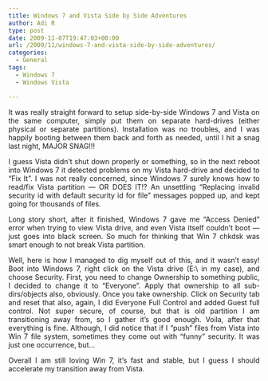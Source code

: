 ```yaml
---
title: Windows 7 and Vista Side by Side Adventures
author: Adi R
type: post
date: 2009-11-07T19:47:03+00:00
url: /2009/11/windows-7-and-vista-side-by-side-adventures/
categories:
  - General
tags:
  - Windows 7
  - Windows Vista

---
```

<p align="justify">
  It was really straight forward to setup side-by-side Windows 7 and Vista on the same computer, simply put them on separate hard-drives (either physical or separate partitions). Installation was no troubles, and I was happily booting between them back and forth as needed, until I hit a snag last night, MAJOR SNAG!!!
</p>

<p align="justify">
  I guess Vista didn’t shut down properly or something, so in the next reboot into Windows 7 it detected problems on my Vista hard-drive and decided to “Fix It”. I was not really concerned, since Windows 7 surely knows how to read/fix Vista partition &#8212; OR DOES IT!? An unsettling “Replacing invalid security id with default security id for file” messages popped up, and kept going for thousands of files.
</p>

<p align="justify">
  Long story short, after it finished, Windows 7 gave me “Access Denied” error when trying to view Vista drive, and even Vista itself couldn’t boot &#8212; just goes into black screen. So much for thinking that Win 7 chkdsk was smart enough to not break Vista partition.
</p>

<p align="justify">
  Well, here is how I managed to dig myself out of this, and it wasn’t easy! Boot into Windows 7, right click on the Vista drive (E:\ in my case), and choose Security. First, you need to change Ownership to something public, I decided to change it to “Everyone”. Apply that ownership to all sub-dirs/objects also, obviously. Once you take ownership. Click on Security tab and reset that also, again, I did Everyone Full Control and added Guest full control. Not super secure, of course, but that is old partition I am transitioning away from, so I gather it’s good enough. Voila, after that everything is fine. Although, I did notice that if I “push” files from Vista into Win 7 file system, sometimes they come out with “funny” security. It was just one occurrence, but…
</p>

<p align="justify">
  Overall I am still loving Win 7, it’s fast and stable, but I guess I should accelerate my transition away from Vista.
</p>
